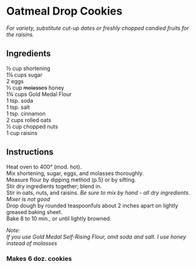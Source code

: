 # Oatmeal Drop Cookies

*For variety, substitute cut-up dates or freshly chopped candied fruits for the raisins.*

## Ingredients
&frac12; cup shortening  
1&frac14; cups sugar  
2 eggs  
&frac13; cup ~~molasses~~ honey  
1&frac34; cups Gold Medal Flour  
1 tsp. soda  
1 tsp. salt  
1 tsp. cinnamon  
2 cups rolled oats  
&frac12; cup chopped nuts  
1 cup raisins  

## Instructions
Heat oven to 400&deg; (mod. hot).  
Mix shortening, sugar, eggs, and molasses thoroughly.  
Measure flour by dipping method (p.5) or by sifting.  
Stir dry ingredients together; blend in.  
Stir in oats, nuts, and raisins. *Be sure to mix by hand - all dry ingredients. Mixer is not good*  
Drop dough by rounded teaspoonfuls about 2 inches apart on lightly greased baking sheet.  
Bake 8 to 10 min., or until lightly browned.  

*Note:*  
*If you use Gold Medal Self-Rising Flour, omit soda and salt.*
*I use honey instead of molasses*

### Makes 6 doz. cookies